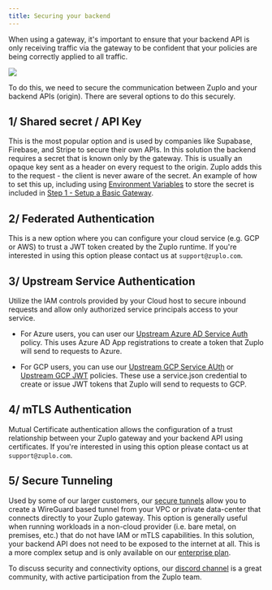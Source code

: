 ```yaml
---
title: Securing your backend
---
```


When using a gateway, it's important to ensure that your backend API is only
receiving traffic via the gateway to be confident that your policies are being
correctly applied to all traffic.

![](https://cdn.zuplo.com/assets/b7290dd1-43fa-49f8-8629-6b4899e2e9f3.png)

To do this, we need to secure the communication between Zuplo and your backend
APIs (origin). There are several options to do this securely.

## 1/ Shared secret / API Key

This is the most popular option and is used by companies like Supabase,
Firebase, and Stripe to secure their own APIs. In this solution the backend
requires a secret that is known only by the gateway. This is usually an opaque
key sent as a header on every request to the origin. Zuplo adds this to the
request - the client is never aware of the secret. An example of how to set this
up, including using [Environment Variables](./environment-variables.md) to store
the secret is included in
[Step 1 - Setup a Basic Gateway](./step-1-setup-basic-gateway.md).

## 2/ Federated Authentication

This is a new option where you can configure your cloud service (e.g. GCP or
AWS) to trust a JWT token created by the Zuplo runtime. If you're interested in
using this option please contact us at `support@zuplo.com`.

## 3/ Upstream Service Authentication

Utilize the IAM controls provided by your Cloud host to secure inbound requests
and allow only authorized service principals access to your service.

- For Azure users, you can user our
  [Upstream Azure AD Service Auth](../policies/upstream-azure-ad-service-auth-inbound.md)
  policy. This uses Azure AD App registrations to create a token that Zuplo will
  send to requests to Azure.

- For GCP users, you can use our
  [Upstream GCP Service AUth](../policies/upstream-gcp-service-auth-inbound.md)
  or [Upstream GCP JWT](../policies/upstream-gcp-jwt-inbound.md) policies. These
  use a service.json credential to create or issue JWT tokens that Zuplo will
  send to requests to GCP.

## 4/ mTLS Authentication

Mutual Certificate authentication allows the configuration of a trust
relationship between your Zuplo gateway and your backend API using certificates.
If you're interested in using this option please contact us at
`support@zuplo.com`.

## 5/ Secure Tunneling

Used by some of our larger customers, our [secure tunnels](./secure-tunnel.md)
allow you to create a WireGuard based tunnel from your VPC or private
data-center that connects directly to your Zuplo gateway. This option is
generally useful when running workloads in a non-cloud provider (i.e. bare
metal, on premises, etc.) that do not have IAM or mTLS capabilities. In this
solution, your backend API does not need to be exposed to the internet at all.
This is a more complex setup and is only available on our
[enterprise plan](https://zuplo.com/pricing).

To discuss security and connectivity options, our
[discord channel](https://discord.gg/8QbEjr2MgZ) is a great community, with
active participation from the Zuplo team.
